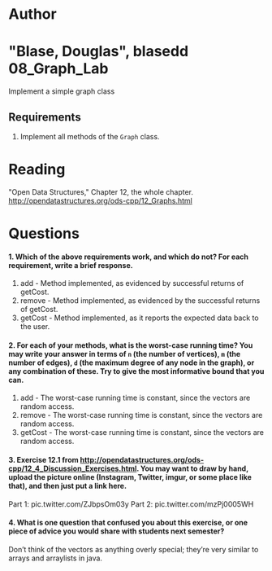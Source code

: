 Author
==========
"Blase, Douglas", blasedd
08_Graph_Lab
============

Implement a simple graph class

Requirements
------------

1. Implement all methods of the `Graph` class.

Reading
=======
"Open Data Structures," Chapter 12, the whole chapter. http://opendatastructures.org/ods-cpp/12_Graphs.html

Questions
=========

#### 1. Which of the above requirements work, and which do not? For each requirement, write a brief response.

1. add - Method implemented, as evidenced by successful returns of getCost.
2. remove - Method implemented, as evidenced by the successful returns of getCost.
3. getCost - Method implemented, as it reports the expected data back to the user.

#### 2. For each of your methods, what is the worst-case running time? You may write your answer in terms of `n` (the number of vertices), `m` (the number of edges), `d` (the maximum degree of any node in the graph), or any combination of these. Try to give the most informative bound that you can.

1. add - The worst-case running time is constant, since the vectors are random access.
2. remove - The worst-case running time is constant, since the vectors are random access.
3. getCost - The worst-case running time is constant, since the vectors are random access.


#### 3. Exercise 12.1 from http://opendatastructures.org/ods-cpp/12_4_Discussion_Exercises.html. You may want to draw by hand, upload the picture online (Instagram, Twitter, imgur, or some place like that), and then just put a link here.

Part 1: pic.twitter.com/ZJbpsOm03y
Part 2: pic.twitter.com/mzPj0005WH

#### 4. What is one question that confused you about this exercise, or one piece of advice you would share with students next semester?

Don’t think of the vectors as anything overly special; they’re very similar to arrays and arraylists in java.